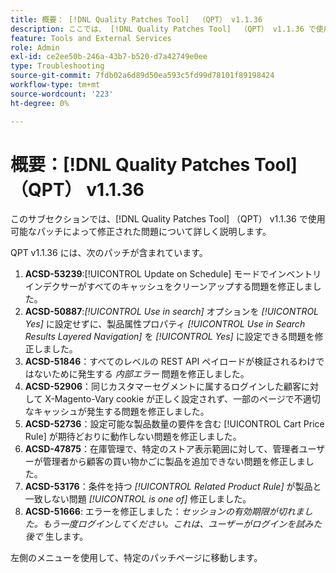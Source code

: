 ```yaml
---
title: 概要： [!DNL Quality Patches Tool]  （QPT） v1.1.36
description: ここでは、 [!DNL Quality Patches Tool]  （QPT） v1.1.36 で使用可能なパッチによって修正された問題について詳しく説明します。
feature: Tools and External Services
role: Admin
exl-id: ce2ee50b-246a-43b7-b520-d7a42749e0ee
type: Troubleshooting
source-git-commit: 7fdb02a6d89d50ea593c5fd99d78101f89198424
workflow-type: tm+mt
source-wordcount: '223'
ht-degree: 0%

---
```


# 概要：[!DNL Quality Patches Tool] （QPT） v1.1.36

このサブセクションでは、[!DNL Quality Patches Tool] （QPT） v1.1.36 で使用可能なパッチによって修正された問題について詳しく説明します。

QPT v1.1.36 には、次のパッチが含まれています。

1. **ACSD-53239**:[!UICONTROL Update on Schedule] モードでインベントリインデクサーがすべてのキャッシュをクリーンアップする問題を修正しました。
1. **ACSD-50887**:*[!UICONTROL Use in search]* オプションを *[!UICONTROL Yes]* に設定せずに、製品属性プロパティ *[!UICONTROL Use in Search Results Layered Navigation]* を *[!UICONTROL Yes]* に設定できる問題を修正しました。
1. **ACSD-51846**：すべてのレベルの REST API ペイロードが検証されるわけではないために発生する *内部エラー* 問題を修正しました。
1. **ACSD-52906**：同じカスタマーセグメントに属するログインした顧客に対して X-Magento-Vary cookie が正しく設定されず、一部のページで不適切なキャッシュが発生する問題を修正しました。
1. **ACSD-52736**：設定可能な製品数量の要件を含む [!UICONTROL Cart Price Rule] が期待どおりに動作しない問題を修正しました。
1. **ACSD-47875**：在庫管理で、特定のストア表示範囲に対して、管理者ユーザーが管理者から顧客の買い物かごに製品を追加できない問題を修正しました。
1. **ACSD-53176**：条件を持つ *[!UICONTROL Related Product Rule]* が製品と一致しない問題 *[!UICONTROL is one of]* 修正しました。
1. **ACSD-51666**: エラーを修正しました：*セッションの有効期限が切れました。もう一度ログインしてください。これは、ユーザーがログインを試みた後で* 生します。

左側のメニューを使用して、特定のパッチページに移動します。
